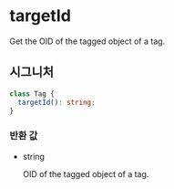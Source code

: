 # targetId

Get the OID of the tagged object of a tag.

## 시그니처

```ts
class Tag {
  targetId(): string;
}
```

### 반환 값

<ul class="param-ul">
  <li class="param-li param-li-root">
    <span class="param-type">string</span>
    <br>
    <p class="param-description">OID of the tagged object of a tag.</p>
  </li>
</ul>